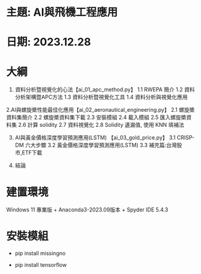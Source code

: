 # 主題: AI與飛機工程應用
# 日期: 2023.12.28

# 大綱

1. 資料分析暨視覺化的心法【ai_01_apc_method.py】
1.1 RWEPA 簡介
1.2 資料分析架構暨APC方法
1.3 資料分析暨視覺化工具
1.4 資料分析與視覺化應用

2.AI與螺旋槳性能最佳化應用【ai_02_aeronautical_engineering.py】
2.1 螺旋槳資料集簡介
2.2 螺旋槳資料集下載
2.3 安裝模組
2.4 載入模組
2.5 匯入螺旋槳資料集
2.6 計算 solidity
2.7 資料視覺化
2.8 Solidity 遺漏值, 使用 KNN 填補法

3. AI與黃金價格深度學習預測應用(LSTM) 【ai_03_gold_price.py】
3.1 CRISP-DM 六大步驟
3.2 黃金價格深度學習預測應用(LSTM)
3.3 補充篇:台灣股市,ETF下載

4. 結論

# 建置環境

Windows 11 專業版 + Anaconda3-2023.09版本 + Spyder IDE 5.4.3

# 安裝模組

+ pip install missingno

+ pip install tensorflow
